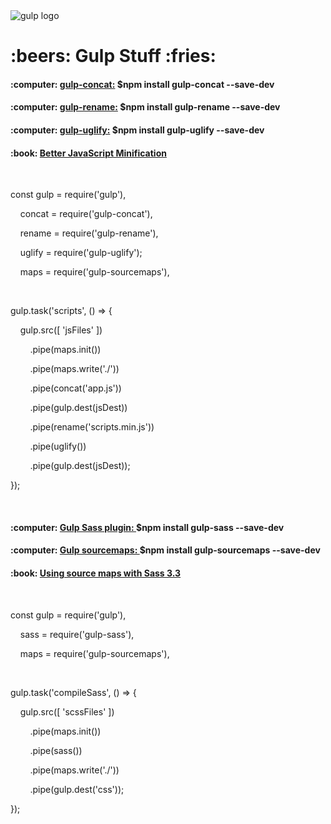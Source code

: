 <img src="https://github.com/gulpjs/artwork/blob/master/gulp.png?raw=true" alt="gulp logo">
<h1>:beers: Gulp Stuff :fries:</h1>

<h4>:computer: <a href="https://github.com/contra/gulp-concat">gulp-concat:</a> $npm install gulp-concat --save-dev</h4>
<h4>:computer: <a href="https://github.com/hparra/gulp-rename">gulp-rename:</a> $npm install gulp-rename --save-dev</h4>
<h4>:computer: <a href="https://github.com/terinjokes/gulp-uglify">gulp-uglify:</a> $npm install gulp-uglify --save-dev</h4>
<h4>:book: <a href="https://alistapart.com/article/better-javascript-minification">Better JavaScript Minification</a></h4>
<br>
<p>const gulp = require('gulp'),</p>
<p>&nbsp;&nbsp;&nbsp;&nbsp;concat = require('gulp-concat'),</p>
<p>&nbsp;&nbsp;&nbsp;&nbsp;rename = require('gulp-rename'),</p>
<p>&nbsp;&nbsp;&nbsp;&nbsp;uglify = require('gulp-uglify');</p>
<p>&nbsp;&nbsp;&nbsp;&nbsp;maps = require('gulp-sourcemaps'),</p>
<br>
<p>gulp.task('scripts', () => {  </p>
<p>&nbsp;&nbsp;&nbsp;&nbsp;gulp.src([ 'jsFiles' ])</p>
<p>&nbsp;&nbsp;&nbsp;&nbsp;&nbsp;&nbsp;&nbsp;&nbsp;.pipe(maps.init())</p>
<p>&nbsp;&nbsp;&nbsp;&nbsp;&nbsp;&nbsp;&nbsp;&nbsp;.pipe(maps.write('./'))</p>
<p>&nbsp;&nbsp;&nbsp;&nbsp;&nbsp;&nbsp;&nbsp;&nbsp;.pipe(concat('app.js'))</p>
<p>&nbsp;&nbsp;&nbsp;&nbsp;&nbsp;&nbsp;&nbsp;&nbsp;.pipe(gulp.dest(jsDest))</p>
<p>&nbsp;&nbsp;&nbsp;&nbsp;&nbsp;&nbsp;&nbsp;&nbsp;.pipe(rename('scripts.min.js'))</p>
<p>&nbsp;&nbsp;&nbsp;&nbsp;&nbsp;&nbsp;&nbsp;&nbsp;.pipe(uglify())</p>
<p>&nbsp;&nbsp;&nbsp;&nbsp;&nbsp;&nbsp;&nbsp;&nbsp;.pipe(gulp.dest(jsDest));</p>
<p>});</p>
<br>

<h4>:computer: <a href="https://github.com/dlmanning/gulp-sass">Gulp Sass plugin: </a>$npm install gulp-sass --save-dev</h4>
<h4>:computer: <a href="https://github.com/floridoo/gulp-sourcemaps">Gulp sourcemaps: </a>$npm install gulp-sourcemaps --save-dev</h4>
<h4>:book: <a href="http://thesassway.com/intermediate/using-source-maps-with-sass">Using source maps with Sass 3.3</a></h4>
<br>
<p>const gulp = require('gulp'),</p>
<p>&nbsp;&nbsp;&nbsp;&nbsp;sass = require('gulp-sass'),</p>
<p>&nbsp;&nbsp;&nbsp;&nbsp;maps = require('gulp-sourcemaps'),</p>
<br>
<p>gulp.task('compileSass', () => {  </p>
<p>&nbsp;&nbsp;&nbsp;&nbsp;gulp.src([ 'scssFiles' ])</p>
<p>&nbsp;&nbsp;&nbsp;&nbsp;&nbsp;&nbsp;&nbsp;&nbsp;.pipe(maps.init())</p>
<p>&nbsp;&nbsp;&nbsp;&nbsp;&nbsp;&nbsp;&nbsp;&nbsp;.pipe(sass())</p>
<p>&nbsp;&nbsp;&nbsp;&nbsp;&nbsp;&nbsp;&nbsp;&nbsp;.pipe(maps.write('./'))</p>
<p>&nbsp;&nbsp;&nbsp;&nbsp;&nbsp;&nbsp;&nbsp;&nbsp;.pipe(gulp.dest('css'));</p>
<p>});</p>
<br>



